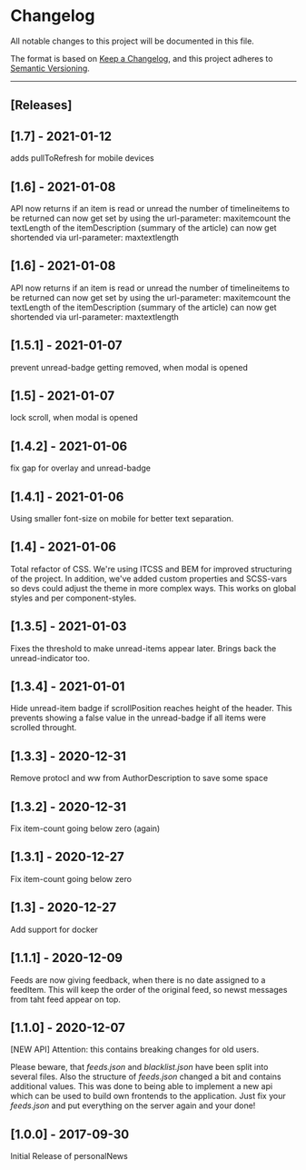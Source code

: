# Changelog

All notable changes to this project will be documented in this file.

The format is based on [Keep a Changelog](https://keepachangelog.com/en/1.0.0/),
and this project adheres to [Semantic Versioning](https://semver.org/spec/v2.0.0.html).

---

## [Releases]

## [1.7] - 2021-01-12

adds pullToRefresh for mobile devices

## [1.6] - 2021-01-08

API now returns if an item is read or unread
the number of timelineitems to be returned can now get set by using the url-parameter: maxitemcount
the textLength of the itemDescription (summary of the article) can now get shortended via url-parameter: maxtextlength

## [1.6] - 2021-01-08

API now returns if an item is read or unread
the number of timelineitems to be returned can now get set by using the url-parameter: maxitemcount
the textLength of the itemDescription (summary of the article) can now get shortended via url-parameter: maxtextlength

## [1.5.1] - 2021-01-07

prevent unread-badge getting removed, when modal is opened

## [1.5] - 2021-01-07

lock scroll, when modal is opened

## [1.4.2] - 2021-01-06

fix gap for overlay and unread-badge

## [1.4.1] - 2021-01-06

Using smaller font-size on mobile for better text separation.

## [1.4] - 2021-01-06

Total refactor of CSS.
We're using ITCSS and BEM for improved structuring of the project.
In addition, we've added custom properties and SCSS-vars so devs could adjust the theme in more complex ways. This works on global styles and per component-styles.

## [1.3.5] - 2021-01-03

Fixes the threshold to make unread-items appear later. Brings back the unread-indicator too.

## [1.3.4] - 2021-01-01

Hide unread-item badge if scrollPosition reaches height of the header. This prevents showing a false value in the unread-badge if all items were scrolled throught.

## [1.3.3] - 2020-12-31

Remove protocl and ww from AuthorDescription to save some space

## [1.3.2] - 2020-12-31

Fix item-count going below zero (again)

## [1.3.1] - 2020-12-27

Fix item-count going below zero

## [1.3] - 2020-12-27

Add support for docker

## [1.1.1] - 2020-12-09

Feeds are now giving feedback, when there is no date assigned to a feedItem. This will keep the order of the original feed, so newst messages from taht feed appear on top.

## [1.1.0] - 2020-12-07

[NEW API]
Attention: this contains breaking changes for old users.

Please beware, that _feeds.json_ and _blacklist.json_ have been split into several files. Also the structure of _feeds.json_ changed a bit and contains additional values. This was done to being able to implement a new api which can be used to build own frontends to the application.
Just fix your _feeds.json_ and put everything on the server again and your done!

## [1.0.0] - 2017-09-30

Initial Release of personalNews
